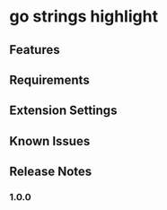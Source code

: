 # go strings highlight


## Features


## Requirements


## Extension Settings


## Known Issues


## Release Notes
### 1.0.0
